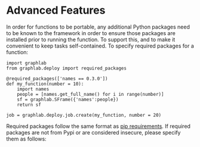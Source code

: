 <script src="../dato/js/recview.js"></script>
# Advanced Features

In order for functions to be portable, any additional Python packages need to
be known to the framework in order to ensure those packages are installed prior
to running the function. To support this, and to make it convenient to keep
tasks self-contained. To specify required packages for a function:

```
import graphlab
from graphlab.deploy import required_packages

@required_packages(['names == 0.3.0'])
def my_function(number = 10):
    import names
    people = [names.get_full_name() for i in range(number)]
    sf = graphlab.SFrame({'names':people})
    return sf

job = graphlab.deploy.job.create(my_function, number = 20)
```

Required packages follow the same format as
 [pip requirements](https://pip.readthedocs.org/en/1.1/requirements.html#the-requirements-file-format).
If required packages are not from Pypi or are considered insecure, please
specify them as follows:

